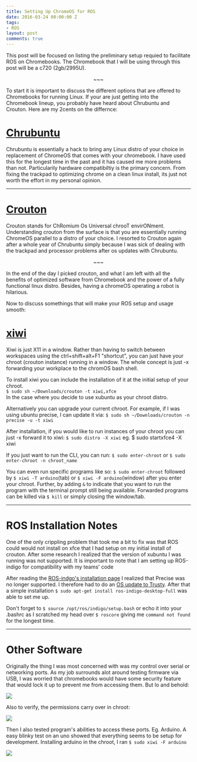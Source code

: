 ```yaml
---
title: Setting Up ChromeOS for ROS
date: 2016-03-24 00:00:00 Z
tags:
- ROS
layout: post
comments: true
---
```


This post will be focused on listing the preliminary setup requied to facilitate ROS on Chromebooks. The Chromebook that I will be using through this post will be a c720 (2gb/2995U).

<p align="center">~~~</p>

To start it is important to discuss the different options that are offered to Chromebooks for running Linux. If your are just getting into the Chromebook lineup, you probably have heard about Chrubuntu and Crouton. Here are my 2cents on the differnce:   

# [Chrubuntu](https://www.reddit.com/r/chrubuntu/comments/1rsxkd/list_of_fixes_for_xubuntu_1310_on_the_acer_c720)  
<p> Chrubuntu is essentially a hack to bring any Linux distro of your choice in replacement of ChromeOS that comes with your chromebook. I have used this for the longest time in the past and it has caused me more problems than not. Particularily hardware compatibiltiy is the primary concern. From fixing the trackpad to optimizing chrome on a clean linux install, its just not worth the effort in my personal opinion.
</p>

---

# [Crouton](https://github.com/dnschneid/crouton)  
<p>Crouton stands for ChRomium Os Universal chrooT envirONment. Understanding crouton from the surface is that you are essentially running ChromeOS parallel to a distro of your choice. I resorted to Crouton again after a whole year of Chrubuntu simply because I was sick of dealing with the trackpad and processor problems after os updates with Chrubuntu.     
</p>

<p align="center">~~~</p>

In the end of the day I picked crouton, and what I am left with all the benefits of optimized software from Chromebook and the power of a fully functional linux distro. Besides, having a chromeOS operating a robot is hilarious.

Now to discuss somethings that will make your ROS setup and usage smooth:


# [xiwi](https://github.com/dnschneid/crouton/wiki/crouton-in-a-Chromium-OS-window-(xiwi))

Xiwi is just X11 in a window. Rather than having to switch between workspaces using the ctrl+shift+alt+F1 "shortcut", you can just have your chroot (crouton instance) running in a window. The whole concept is just -x forwarding your workplace to the chromOS bash shell.

To install xiwi you can include the installation of it at the initial setup of your chroot.  
`$ sudo sh ~/Downloads/crouton -t xiwi,xfce`  
In the case where you decide to use xubuntu as your chroot distro.

Alternatively you can upgrade your current chroot. For example, if I was using ubuntu precise, I can update it via:
`$ sudo sh ~/Downloads/crouton -n precise -u -t xiwi`

After installation, if you would like to run instances of your chroot you can just -x forward it to xiwi:
`$ sudo distro -X xiwi`  eg. $ sudo startxfce4 -X xiwi

If you just want to run the CLI, you can run:
`$ sudo enter-chroot` or `$ sudo enter-chroot -n chroot_name`

You can even run specific programs like so:
`$ sudo enter-chroot` followed by `$ xiwi -T arduino`(tab) or `$ xiwi -F arduino`(window) after you enter your chroot. Further, by adding `&` to indicate that you want to run the program with the terminal prompt still being available.
Forwarded programs can be killed via `$ kill` or simply closing the window/tab.

---

# ROS Installation Notes

One of the only crippling problem that took me a bit to fix was that ROS could would not install on xfce that I had setup on my initial install of crouton. After some research I realized that the version of xubuntu I was running was not supported. It is important to note that I am setting up ROS-indigo for compatibility with my teams' code

After reading the [ROS-indgo's installation page](http://wiki.ros.org/indigo/Installation/Ubuntu) I realized that Precise was no longer supported. I therefore had to do an [OS update to Trusty](https://github.com/dnschneid/crouton/wiki/Upgrade-chroot-release). After that a simple installation `$ sudo apt-get install ros-indigo-desktop-full` was able to set me up.

Don't forget to `$ source /opt/ros/indigo/setup.bash` or echo it into your .bashrc as I scratched my head over `$ roscore` giving me `command not found` for the longest time.

---

# Other Software

Originally the thing I was most concerned with was my control over serial or networking ports. As my job surrounds alot around testing firmware
via USB, I was worried that chromebooks would have some security feature that would lock it up to prevent me from accessing them. But lo and behold:

<img src="https://www.dropbox.com/s/8agwotmdphbw1eq/Screenshot%202016-03-24%20at%2011.11.53%20PM.png?raw=1" class="img-thumbnail">

Also to verify, the permissions carry over in chroot:

<img src="https://www.dropbox.com/s/7q1h4ccf8m6zhrs/Screenshot%202016-03-24%20at%2011.14.57%20PM.png?raw=1" class="img-thumbnail">

Then I also tested program's abilities to access these ports. Eg. Arduino. A easy blinky test on an uno showed that everything seems to be setup for development. Installing arduino in the chroot, I ran `$ sudo xiwi -F arduino`

<img src="https://www.dropbox.com/s/0h1y9ainpfhxeuh/Screenshot%202016-03-25%20at%2012.07.50%20AM.png?raw=1" class="img-thumbnail">
